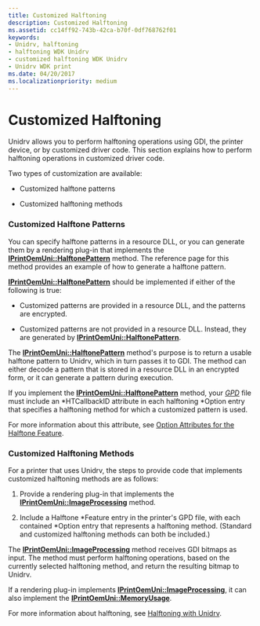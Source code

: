 ```yaml
---
title: Customized Halftoning
description: Customized Halftoning
ms.assetid: cc14ff92-743b-42ca-b70f-0df768762f01
keywords:
- Unidrv, halftoning
- halftoning WDK Unidrv
- customized halftoning WDK Unidrv
- Unidrv WDK print
ms.date: 04/20/2017
ms.localizationpriority: medium
---
```


# Customized Halftoning





Unidrv allows you to perform halftoning operations using GDI, the printer device, or by customized driver code. This section explains how to perform halftoning operations in customized driver code.

Two types of customization are available:

-   Customized halftone patterns

-   Customized halftoning methods

### <a href="" id="ddk-customized-halftone-patterns-gg"></a>Customized Halftone Patterns

You can specify halftone patterns in a resource DLL, or you can generate them by a rendering plug-in that implements the [**IPrintOemUni::HalftonePattern**](https://msdn.microsoft.com/library/windows/hardware/ff554258) method. The reference page for this method provides an example of how to generate a halftone pattern.

[**IPrintOemUni::HalftonePattern**](https://msdn.microsoft.com/library/windows/hardware/ff554258) should be implemented if either of the following is true:

-   Customized patterns are provided in a resource DLL, and the patterns are encrypted.

-   Customized patterns are not provided in a resource DLL. Instead, they are generated by [**IPrintOemUni::HalftonePattern**](https://msdn.microsoft.com/library/windows/hardware/ff554258).

The [**IPrintOemUni::HalftonePattern**](https://msdn.microsoft.com/library/windows/hardware/ff554258) method's purpose is to return a usable halftone pattern to Unidrv, which in turn passes it to GDI. The method can either decode a pattern that is stored in a resource DLL in an encrypted form, or it can generate a pattern during execution.

If you implement the [**IPrintOemUni::HalftonePattern**](https://msdn.microsoft.com/library/windows/hardware/ff554258) method, your [*GPD*](https://msdn.microsoft.com/library/windows/hardware/ff556283#wdkgloss-generic-printer-description--gpd-) file must include an \*HTCallbackID attribute in each halftoning \*Option entry that specifies a halftoning method for which a customized pattern is used.

For more information about this attribute, see [Option Attributes for the Halftone Feature](option-attributes-for-the-halftone-feature.md).

### <a href="" id="ddk-customized-halftoning-methods-gg"></a>Customized Halftoning Methods

For a printer that uses Unidrv, the steps to provide code that implements customized halftoning methods are as follows:

1.  Provide a rendering plug-in that implements the [**IPrintOemUni::ImageProcessing**](https://msdn.microsoft.com/library/windows/hardware/ff554261) method.

2.  Include a Halftone \*Feature entry in the printer's GPD file, with each contained \*Option entry that represents a halftoning method. (Standard and customized halftoning methods can both be included.)

The [**IPrintOemUni::ImageProcessing**](https://msdn.microsoft.com/library/windows/hardware/ff554261) method receives GDI bitmaps as input. The method must perform halftoning operations, based on the currently selected halftoning method, and return the resulting bitmap to Unidrv.

If a rendering plug-in implements [**IPrintOemUni::ImageProcessing**](https://msdn.microsoft.com/library/windows/hardware/ff554261), it can also implement the [**IPrintOemUni::MemoryUsage**](https://msdn.microsoft.com/library/windows/hardware/ff554264).

For more information about halftoning, see [Halftoning with Unidrv](halftoning-with-unidrv.md).

 

 




